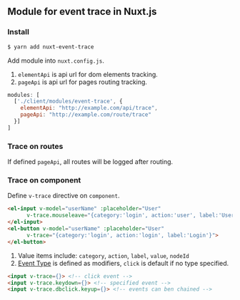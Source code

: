 ## Module for event trace in Nuxt.js
### Install

```bash
$ yarn add nuxt-event-trace
```

Add module into `nuxt.config.js`.
1. `elementApi` is api url for dom elements tracking.
1. `pageApi` is api url for pages routing tracking.

```js
modules: [
  ['./client/modules/event-trace', {
    elementApi: "http://example.com/api/trace",
    pageApi: "http://example.com/route/trace"
  }]
]
```

### Trace on routes

If defined `pageApi`, all routes will be logged after routing.

### Trace on component

Define `v-trace` directive on `component`.

```html
<el-input v-model="userName" :placeholder="User"
      v-trace.mouseleave="{category:'login', action:'user', label:'User'}">
</el-input>
<el-button v-model="userName" :placeholder="User"
      v-trace="{category:'login', action:'login', label:'Login'}">
</el-button>
```

1. Value items include: `category`, `action`, `label`, `value`, `nodeId`
1. [Event Type](https://developer.mozilla.org/en-US/docs/Web/Events) is defined as modifiers, `click` is default if no type specified.
```html
<input v-trace={}> <!-- click event -->
<input v-trace.keydown={}> <!-- specified event -->
<input v-trace.dbclick.keyup={}> <!-- events can ben chained -->
```
